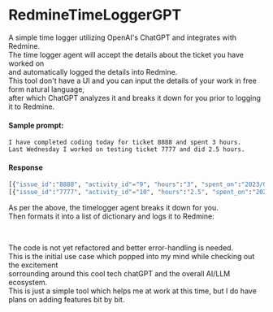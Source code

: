 # RedmineTimeLoggerGPT
A simple time logger utilizing OpenAI's ChatGPT and integrates with Redmine.\
The time logger agent will accept the details about the ticket you have worked on\
and automatically logged the details into Redmine.\
This tool don't have a UI and you can input the details of your work in free form natural language, \
after which ChatGPT analyzes it and breaks it down for you prior to logging it to Redmine.

#### Sample prompt: 
```dos
I have completed coding today for ticket 8888 and spent 3 hours.
Last Wednesday I worked on testing ticket 7777 and did 2.5 hours.
```

#### Response
```python
[{"issue_id":"8888", "activity_id"="9", "hours":"3", "spent_on":"2023/04/28"}]
[{"issue_id":"7777", "activity_id"="10", "hours":"2.5", "spent_on":"2023/04/26"}]
```
As per the above, the timelogger agent breaks it down for you. \
Then formats it into a list of dictionary and logs it to Redmine:

&nbsp;
&nbsp;

The code is not yet refactored and better error-handling is needed.\
This is the initial use case which popped into my mind while checking out the excitement \
sorrounding around this cool tech chatGPT and the overall AI/LLM ecosystem. \
This is just a simple tool which helps me at work at this time, but I do have plans on adding features bit by bit.
